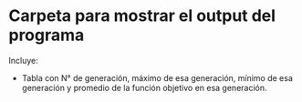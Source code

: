 # Carpeta para mostrar el output del programa

Incluye:

-   Tabla con N° de generación, máximo de esa generación, mínimo de esa generación y promedio de la función objetivo en esa generación.
